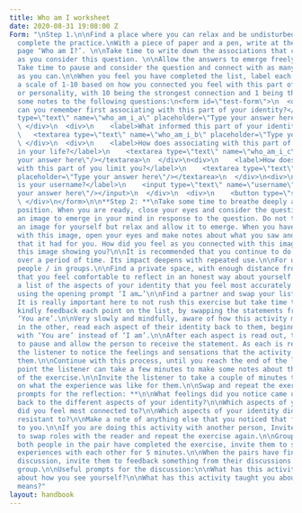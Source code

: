 ```yaml
---
title: Who am I worksheet
date: 2020-08-31 19:08:00 Z
Form: "\nStep 1.\n\nFind a place where you can relax and be undisturbed while you
  complete the practice.\nWith a piece of paper and a pen, write at the top of the
  page ‘Who am I?’. \n\nTake time to write down the associations that come to mind
  as you consider this question. \n\nAllow the answers to emerge freely and honestly.
  Take time to pause and consider the question and connect with as many associations
  as you can.\n\nWhen you feel you have completed the list, label each answer from
  a scale of 1-10 based on how you connected you feel with this part of your identity
  or personality, with 10 being the strongest connection and 1 being the least strong.\n\nMake
  some notes to the following questions:\n<form id=\"test-form\">\n  <div>\n    <label>When
  can you remember first associating with this part of your identity?</label>\n    <textarea
  type=\"text\" name=\"who_am_i_a\" placeholder=\"Type your answer here\"/></textarea>\n
  \ </div>\n  <div>\n    <label>What informed this part of your identity?</label>\n
  \   <textarea type=\"text\" name=\"who_am_i_b\" placeholder=\"Type your answer here\"/></textarea>\n
  \ </div>\n  <div>\n    <label>How does associating with this part of you serve you
  in your life?</label>\n    <textarea type=\"text\" name=\"who_am_i_c\" placeholder=\"Type
  your answer here\"/></textarea>\n  </div>\n<div>\n    <label>How does associating
  with this part of you limit you?</label>\n    <textarea type=\"text\" name=\"who_am_i_d\"
  placeholder=\"Type your answer here\"/></textarea>\n  </div>\n<div>\n    <label>What
  is your username?</label>\n    <input type=\"text\" name=\"username\" placeholder=\"Type
  your answer here\"/></input>\n  </div>\n  <div>\n    <button type=\"submit\"id=\"submit-form\">Submit</button>\n
  \ </div>\n</form>\n\n**Step 2: **\nTake some time to breathe deeply and find a comfortable
  position. When you are ready, close your eyes and consider the question again. Allow
  an image to emerge in your mind in response to the question. Do not try to create
  an image for yourself but relax and allow it to emerge. When you have connected
  with this image, open your eyes and make notes about what you saw and the meaning
  that it had for you. How did you feel as you connected with this image? What was
  this image showing you?\n\nIt is recommended that you continue to do this exercise
  over a period of time. Its impact deepens with repeated use.\n\nFor use with two
  people / in groups.\n\nFind a private space, with enough distance from others so
  that you feel comfortable to reflect in an honest way about yourself.\n\nWrite down
  a list of the aspects of your identity that you feel most accurately represent you,
  using the opening prompt ‘I am…’\n\nFind a partner and swap your list with them.
  It is really important here to not rush this exercise but take time to gently and
  kindly feedback each point on the list, by swapping the statements from ‘I am’ to
  ‘You are’.\n\nVery slowly and mindfully, aware of how this activity may evoke emotions
  in the other, read each aspect of their identity back to them, beginning the sentence
  with ‘You are’ instead of ‘I am’.\n\nAfter each aspect is read out, take a moment
  to pause and allow the person to receive the statement. As each is read out, invite
  the listener to notice the feelings and sensations that the activity invokes in
  them.\n\nContinue with this process, until you reach the end of the list, at which
  point the listener can take a few minutes to make some notes about their experience
  of the exercise.\n\nInvite the listener to take a couple of minutes to take notes
  on what the experience was like for them.\n\nSwap and repeat the exercise.\n\n**Useful
  prompts for the reflection: **\n\nWhat feelings did you notice came up as you listened
  back to the different aspects of your identity?\n\nWhich aspects of your identity
  did you feel most connected to?\n\nWhich aspects of your identity did you feel most
  resistant to?\n\nMake a note of anything else that you noticed that felt significant
  to you.\n\nIf you are doing this activity with another person, Invite the listener
  to swap roles with the reader and repeat the exercise again.\n\nGroup Discussion:\n\nAfter
  both people in the pair have completed the exercise, invite them to share their
  experiences with each other for 5 minutes.\n\nWhen the pairs have finished their
  discussion, invite them to feedback something from their discussions to the whole
  group.\n\nUseful prompts for the discussion:\n\nWhat has this activity taught you
  about how you see yourself?\n\nWhat has this activity taught you about what identity
  means?"
layout: handbook
---
```


